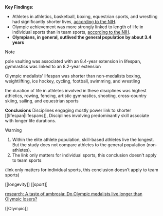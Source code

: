 **Key Findings:**
- Athletes in athletics, basketball, boxing, equestrian sports, and wrestling had significantly shorter lives, [according to the NIH](https://pubmed.ncbi.nlm.nih.gov/38180004/). 
- Olympic achievement was more strongly linked to length of life in individual sports than in team sports, [according to the NIH](https://pubmed.ncbi.nlm.nih.gov/38180004/). 
- **Olympians, in general, outlived the general population by about 3.4 years**

> [!NOTE]
> pole vaulting was associated with an 8.4-year extension in lifespan, 
> gymnastics was linked to an 8.2-year extension

Olympic medalists' lifespan was shorter than non-medalists
boxing, weightlifting, ice hockey, cycling, football, swimming, and wrestling

the duration of life in athletes involved in these disciplines was highest
athletics, rowing, fencing, artistic gymnastics, shooting, cross-country skiing, sailing, and equestrian sports

**Conclusions**
Disciplines engaging mostly power link to shorter [[lifespan|lifespans]],
Disciplines involving predominantly skill associate with longer life durations.

> [!warning]
> 1. Within the elite athlete population, skill-based athletes live the longest.
>    But the study does not compare athletes to the general population (non-athletes).
> 2. The link only matters for individual sports, this conclusion doesn't apply to team sports

(link only matters for individual sports, this conclusion doesn't apply to team sports)

[[longevity]]
[[sport]]

[research: A taste of ambrosia: Do Olympic medalists live longer than Olympic losers?](https://pubmed.ncbi.nlm.nih.gov/38180004) 

[[Olympic]]